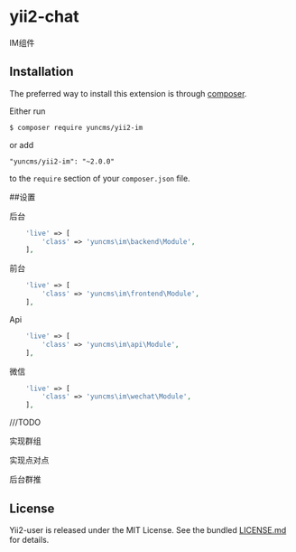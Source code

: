 # yii2-chat

IM组件

## Installation

The preferred way to install this extension is through [composer](http://getcomposer.org/download/).

Either run

```bash
$ composer require yuncms/yii2-im
```

or add

```
"yuncms/yii2-im": "~2.0.0"
```

to the `require` section of your `composer.json` file.

##设置

后台

```php
	'live' => [
		'class' => 'yuncms\im\backend\Module',
	],
```

前台

```php
	'live' => [
		'class' => 'yuncms\im\frontend\Module',
	],
```

Api

```php
	'live' => [
		'class' => 'yuncms\im\api\Module',
	],
```

微信

```php
	'live' => [
		'class' => 'yuncms\im\wechat\Module',
	],
```

///TODO

实现群组

实现点对点

后台群推

## License

Yii2-user is released under the MIT License. See the bundled [LICENSE.md](LICENSE.md)
for details.